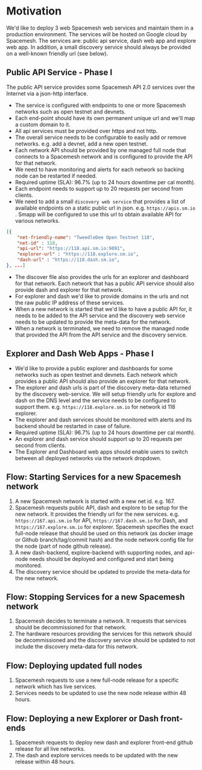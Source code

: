 # Motivation
We'd like to deploy 3 web Spacemesh web services and maintain them in a production environment. The services will be hosted on Google cloud by Spacemesh. The services are: public api service, dash web app and explore web app. In addition, a small discovery service should always be provided on a well-known friendly url (see below).

## Public API Service - Phase I
The public API service provides some Spacemesh API 2.0 services over the Internet via a json-http interface.
- The service is configured with endpoints to one or more Spacemesh networks such as open testnet and devnets.
- Each end-point should have its own permanent unique url and we'll map a custom domain to it.
- All api services must be provided over https and not http.
- The overall service needs to be configurable to easily add or remove networks. e.g. add a devnet, add a new open testnet.
- Each network API should be provided by one managed full node that connects to a Spacemesh network and is configured to provide the API for that network.
- We need to have monitoring and alerts for each network so backing node can be restarted if needed.
- Required uptime (SLA): 96.7% (up to 24 hours downtime per cal month).
- Each endpoint needs to support up to 20 requests per second from clients.
- We need to add a small `discovery web service` that provides a list of available endpoints on a static public url in json. e.g. `https://apis.sm.io` . Smapp will be configured to use this url to obtain available API for various networks.

```json
[{
    "net-friendly-name": "TweedleDee Open Testnet 118",
    "net-id" : 118,
    "api-url": "https://118.api.sm.io:9091",
    "explorer-url" : "https://118.explore.sm.io",
    "dash-url" : "https://118.dash.sm.io",
}, ...]
```

- The discover file also provides the urls for an explorer and dashboard for that network. Each network that has a public API service should also provide dash and explorer for that network.
- For explorer and dash we'd like to provide domains in the urls and not the raw public IP address of these services.
- When a new network is started that we'd like to have a public API for, it needs to be added to the API service and the discovery web service needs to be updated to provide the meta-data for the network.
- When a network is terminated, we need to remove the managed node that provided the API from the API service and the discovery service.

## Explorer and Dash Web Apps - Phase I
- We'd like to provide a public explorer and dashboards for some networks such as open testnet and devnets. Each network which provides a public API should also provide an explorer for that network.
- The explorer and dash urls is part of the discovery meta-data returned by the discovery web-service. We will setup friendly urls for explore and dash on the DNS level and the service needs to be configured to support them. e.g. `https://118.explore.sm.io` for network id 118 explorer.
- The explorer and dash services should be monitored with alerts and its backend should be restarted in case of failure.
- Required uptime (SLA): 96.7% (up to 24 hours downtime per cal month).
- An explorer and dash service should support up to 20 requests per second from clients.
- The Explorer and Dashboard web apps should enable users to switch between all deployed networks via the network dropdown.

## Flow: Starting Services for a new Spacemesh network
1. A new Spacemesh network is started with a new net id. e.g. 167.
1. Spacemesh requests public API, dash and explore to be setup for the new network. It provides the friendly url for the new services. e.g. `https://167.api.sm.io` for API, `https://167.dash.sm.io` for Dash, and `https://167.explore.sm.io` for explorer. Spacemesh specifies the exact full-node release that should be used on this network (as docker image or Github branch/tag/commit hash) and the node network config file for the node (part of node github release).
1. A new dash-backend, explore-backend with supporting nodes, and api-node needs should be deployed and configured and start being monitored.
1. The discovery service should be updated to provide the meta-data for the new network.

## Flow: Stopping Services for a new Spacemesh network
1. Spacemesh decides to terminate a network. It requests that services should be decommissioned for that network.
1. The hardware resources providing the services for this network should be decommissioned and the discovery service should be updated to not include the discovery meta-data for this network.

## Flow: Deploying updated full nodes
1. Spacemesh requests to use a new full-node release for a specific network which has live services.
1. Services needs to be updated to use the new node release within 48 hours.

## Flow: Deploying a new Explorer or Dash front-ends
1. Spacemesh requests to deploy new dash and explorer front-end github release for all live networks.
1. The dash and explore services needs to be updated with the new release within 48 hours.
